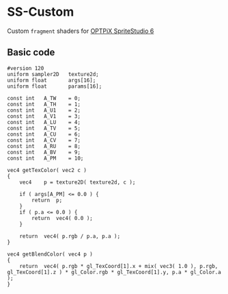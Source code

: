 # SS-Custom
Custom `fragment` shaders for [OPTPiX SpriteStudio 6](http://www.webtech.co.jp/spritestudio/index.html)

## Basic code
    #version 120
    uniform sampler2D   texture2d;
    uniform float       args[16];
    uniform float		params[16];

    const int	A_TW    = 0;
    const int	A_TH	= 1;
    const int	A_U1	= 2;
    const int	A_V1	= 3;
    const int	A_LU	= 4;
    const int	A_TV	= 5;
    const int	A_CU	= 6;
    const int	A_CV	= 7;
    const int	A_RU	= 8;
    const int	A_BV	= 9;
    const int	A_PM	= 10;

    vec4 getTexColor( vec2 c )
    {
        vec4	p = texture2D( texture2d, c );

        if ( args[A_PM] <= 0.0 ) {
            return	p;
        }
        if ( p.a <= 0.0 ) {
            return	vec4( 0.0 );
        }

        return	vec4( p.rgb / p.a, p.a );
    }

    vec4 getBlendColor( vec4 p )
    {
        return	vec4( p.rgb * gl_TexCoord[1].x + mix( vec3( 1.0 ), p.rgb, gl_TexCoord[1].z ) * gl_Color.rgb * gl_TexCoord[1].y, p.a * gl_Color.a );
    }
